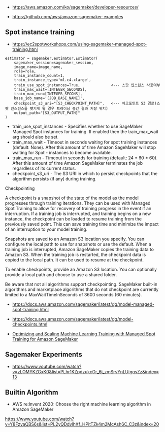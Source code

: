 * https://aws.amazon.com/ko/sagemaker/developer-resources/

* https://github.com/aws/amazon-sagemaker-examples


## Spot instance training ##

* https://ec2spotworkshops.com/using-sagemaker-managed-spot-training.html


```
estimator = sagemaker.estimator.Estimator(
    sagemaker_session=sagemaker_session,
    image_name=image_name,
    role=role,
    train_instance_count=1,
    train_instance_type='ml.c4.xlarge',
    train_use_spot_instances=True,              <--- 스팟 인스턴스 사용여부
    train_max_wait=[INTEGER_SECONDS],
    train_max_run=[INTEGER_SECONS],
    base_job_name='[JOB_BASE_NAME]',
    checkpoint_s3_uri="[S3_CHECKPOINT_PATH]",   <--- 체크포인트 S3 경로(스팟 인스턴스를 뺏기게 될 경우 트레이닝 중간 결과 저장 위치)
    output_path="[S3_OUTPUT_PATH]"
)
```

- train_use_spot_instances - Specifies whether to use SageMaker Managed Spot instances for training. If enabled then the train_max_wait arg should also be set.
- train_max_wait - Timeout in seconds waiting for spot training instances (default: None). After this amount of time Amazon SageMaker will stop waiting for Spot -  instances to become available.
- train_max_run - Timeout in seconds for training (default: 24 * 60 * 60). After this amount of time Amazon SageMaker terminates the job regardless of its current status.
- checkpoint_s3_uri - The S3 URI in which to persist checkpoints that the algorithm persists (if any) during training.


Checkpointing

A checkpoint is a snapshot of the state of the model as the model progresses through training iterations. They can be used with Managed Spot Training to allow for recovery of training progress in the event if an interruption. If a training job is interrupted, and training begins on a new instance, the checkpoint can be loaded to resume training from the previously saved point. This can save training time and minimize the impact of an interruption to your model training.

Snapshots are saved to an Amazon S3 location you specify. You can configure the local path to use for snapshots or use the default. When a training job is interrupted, Amazon SageMaker copies the training data to Amazon S3. When the training job is restarted, the checkpoint data is copied to the local path. It can be used to resume at the checkpoint.

To enable checkpoints, provide an Amazon S3 location. You can optionally provide a local path and choose to use a shared folder.

Be aware that not all algorithms support checkpointing. SageMaker built-in algorithms and marketplace algorithms that do not checkpoint are currently limited to a MaxWaitTimeInSeconds of 3600 seconds (60 minutes).


* https://docs.aws.amazon.com/sagemaker/latest/dg/model-managed-spot-training.html
* https://docs.aws.amazon.com/sagemaker/latest/dg/model-checkpoints.html

* [Optimizing and Scaling Machine Learning Training
with Managed Spot Training for Amazon SageMaker](https://aws.amazon.com/getting-started/hands-on/managed-spot-training-sagemaker/)



## Sagemaker Experiments ##

* https://www.youtube.com/watch?v=zLOMYKZGxK0&list=PLhr1KZpdzukcOr_6j_zmSrvYnLUtgqsZz&index=13


## Builtin Algorithm ##

* AWS re:Invent 2020: Choose the right machine learning algorithm in Amazon SageMaker

https://www.youtube.com/watch?v=Y8FzvaQBS6s&list=PL2yQDdvlhXf_HPltTZk4m2McAsh6C_C3z&index=20



